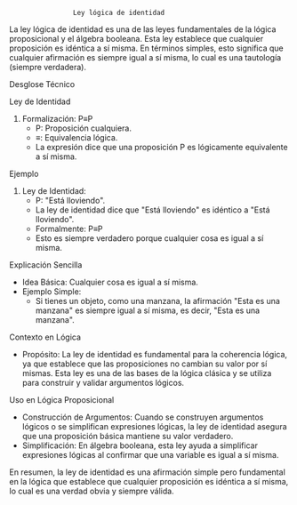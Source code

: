                     Ley lógica de identidad

La ley lógica de identidad es una de las leyes fundamentales de la lógica proposicional y el álgebra booleana. Esta ley establece que cualquier proposición es idéntica a sí misma. En términos simples, esto significa que cualquier afirmación es siempre igual a sí misma, lo cual es una tautología (siempre verdadera).

Desglose Técnico

Ley de Identidad

1. Formalización: P≡P
    - P: Proposición cualquiera.
    - ≡: Equivalencia lógica.
    - La expresión dice que una proposición P es lógicamente equivalente a sí misma.

Ejemplo

1. Ley de Identidad:
    - P: "Está lloviendo".
    - La ley de identidad dice que "Está lloviendo" es idéntico a "Está lloviendo".
    - Formalmente: P≡P
    - Esto es siempre verdadero porque cualquier cosa es igual a sí misma.

Explicación Sencilla

- Idea Básica: Cualquier cosa es igual a sí misma.
- Ejemplo Simple:
    - Si tienes un objeto, como una manzana, la afirmación "Esta es una manzana" es siempre igual a sí misma, es decir, "Esta es una manzana".

Contexto en Lógica

- Propósito: La ley de identidad es fundamental para la coherencia lógica, ya que establece que las proposiciones no cambian su valor por sí mismas. Esta ley es una de las bases de la lógica clásica y se utiliza para construir y validar argumentos lógicos.

Uso en Lógica Proposicional

- Construcción de Argumentos: Cuando se construyen argumentos lógicos o se simplifican expresiones lógicas, la ley de identidad asegura que una proposición básica mantiene su valor verdadero.
- Simplificación: En álgebra booleana, esta ley ayuda a simplificar expresiones lógicas al confirmar que una variable es igual a sí misma.

En resumen, la ley de identidad es una afirmación simple pero fundamental en la lógica que establece que cualquier proposición es idéntica a sí misma, lo cual es una verdad obvia y siempre válida.